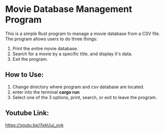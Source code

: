 # Movie Database Management Program

This is a simple Rust program to manage a movie database from a CSV file. The program allows users to do three things:
1. Print the entire movie database.
2. Search for a movie by a specific title, and display it's data.
3. Exit the program.

## How to Use:

1. Change directory where program and csv database are located.
2. enter into the terminal **cargo run**
3. Select one of the 3 options, print, search, or exit to leave the program.

## Youtube Link: 
https://youtu.be/i1xkUuj_ovk
